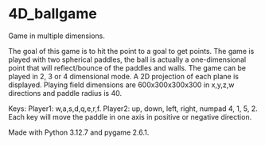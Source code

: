 # 4D_ballgame
Game in multiple dimensions.

The goal of this game is to hit the point to a goal to get points.
The game is played with two spherical paddles, the ball is actually a one-dimensional point that will reflect/bounce of the paddles and walls. The game can be played in 2, 3 or 4 dimensional mode. A 2D projection of each plane is displayed. Playing field dimensions are 600x300x300x300 in x,y,z,w directions and paddle radius is 40.

Keys:
Player1: w,a,s,d,q,e,r,f.
Player2: up, down, left, right, numpad 4, 1, 5, 2.  
Each key will move the paddle in one axis in positive or negative direction.

Made with Python 3.12.7 and pygame 2.6.1.
